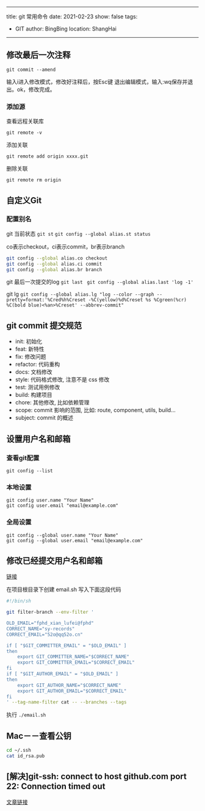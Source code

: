 <!--
 * @Author: your name
 * @Date: 2021-04-13 12:17:25
 * @LastEditTime: 2021-04-22 18:07:09
 * @LastEditors: huabingtao
 * @Description: In User Settings Edit
 * @FilePath: /hbtblog/docs/_posts/git.md
-->
---
title: git 常用命令
date: 2021-02-23
show: false
tags:
  - GIT
author: BingBing
location: ShangHai
---

## 修改最后一次注释
``` git
git commit --amend
```

输入i进入修改模式，修改好注释后，按Esc键 退出编辑模式，输入:wq保存并退出。ok，修改完成。
### 添加源 

查看远程关联库

`git remote -v`

添加关联

`git remote add origin xxxx.git`

删除关联

`git remote rm origin`

## 自定义Git

### 配置别名

git 当前状态 `git st`
`git config --global alias.st status`

co表示checkout，ci表示commit，br表示branch

```sh
git config --global alias.co checkout
git config --global alias.ci commit
git config --global alias.br branch
```
git 最后一次提交的log `git last `
`git config --global alias.last 'log -1'`

git lg 
`git config --global alias.lg "log --color --graph --pretty=format:'%Cred%h%Creset -%C(yellow)%d%Creset %s %Cgreen(%cr) %C(bold blue)<%an>%Creset' --abbrev-commit"`

## git commit 提交规范
- init: 初始化
- feat: 新特性
- fix: 修改问题
- refactor: 代码重构
- docs: 文档修改
- style: 代码格式修改, 注意不是 css 修改
- test: 测试用例修改
- build: 构建项目
- chore: 其他修改, 比如依赖管理
- scope: commit 影响的范围, 比如: route, component, utils, build...
- subject: commit 的概述

## 设置用户名和邮箱
### 查看git配置
`git config --list`
### 本地设置
```git
git config user.name "Your Name"
git config user.email "email@example.com"
```
### 全局设置
```git
git config --global user.name "Your Name"
git config --global user.email "email@example.com"
```
## 修改已经提交用户名和邮箱
[链接](https://cloud.tencent.com/developer/article/1352623)

在项目根目录下创建 email.sh 写入下面这段代码
```sh
#!/bin/sh

git filter-branch --env-filter '

OLD_EMAIL="fphd_xian_lufei@fphd"
CORRECT_NAME="sy-records"
CORRECT_EMAIL="52o@qq52o.cn"

if [ "$GIT_COMMITTER_EMAIL" = "$OLD_EMAIL" ]
then
    export GIT_COMMITTER_NAME="$CORRECT_NAME"
    export GIT_COMMITTER_EMAIL="$CORRECT_EMAIL"
fi
if [ "$GIT_AUTHOR_EMAIL" = "$OLD_EMAIL" ]
then
    export GIT_AUTHOR_NAME="$CORRECT_NAME"
    export GIT_AUTHOR_EMAIL="$CORRECT_EMAIL"
fi
' --tag-name-filter cat -- --branches --tags
```

执行 `./email.sh`

## Mac－－查看公钥

```sh
cd ~/.ssh
cat id_rsa.pub
```

## [解决]git-ssh: connect to host github.com port 22: Connection timed out

[文章链接](https://www.jianshu.com/p/c3aac5024877)